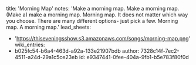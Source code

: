 title: 'Morning Map'
notes: 'Make a morning map. Make a morning map. (Make a) make a morning map. Morning map. It does not matter which way you choose. There are many different options- just pick a few. Morning map. A morning map.'
lead_sheets:
  - 'https://thiseveningsshow.s3.amazonaws.com/songs/morning-map.png'
wiki_entries:
  - b025fc54-b6a4-463d-a92a-133e21907bdb
author: 7328c14f-7ec2-4511-a24d-29a1c5ce23eb
id: e9347441-0fee-404a-9fb1-b5e783f80f0d
